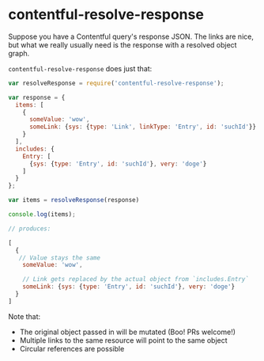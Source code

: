 # contentful-resolve-response

Suppose you have a Contentful query's response JSON. The links are
nice, but what we really usually need is the response with a resolved
object graph.

`contentful-resolve-response` does just that:

``` js
var resolveResponse = require('contentful-resolve-response');

var response = {
  items: [
    {
      someValue: 'wow',
      someLink: {sys: {type: 'Link', linkType: 'Entry', id: 'suchId'}}
    }
  ],
  includes: {
    Entry: [
      {sys: {type: 'Entry', id: 'suchId'}, very: 'doge'}
    ]
  }
};

var items = resolveResponse(response)

console.log(items);

// produces:

[
  {
   // Value stays the same
    someValue: 'wow',

    // Link gets replaced by the actual object from `includes.Entry`
    someLink: {sys: {type: 'Entry', id: 'suchId'}, very: 'doge'}
  }
]
```

Note that:

- The original object passed in will be mutated (Boo! PRs welcome!)
- Multiple links to the same resource will point to the same object
- Circular references are possible
